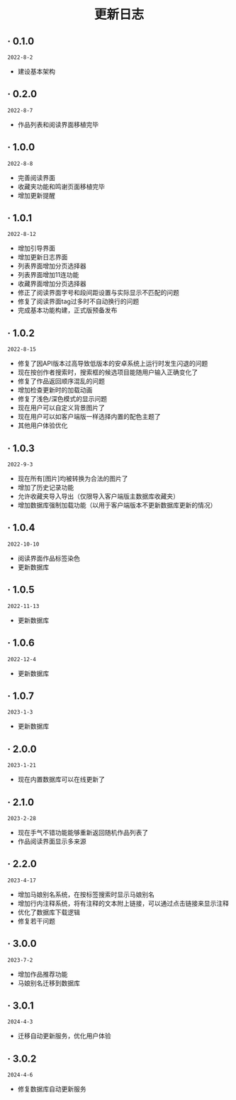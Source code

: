 <h1 align="center">更新日志</h1>

##  · 0.1.0
`2022-8-2`

* 建设基本架构


##  · 0.2.0
`2022-8-7`

* 作品列表和阅读界面移植完毕


##  · 1.0.0
`2022-8-8`

* 完善阅读界面
* 收藏夹功能和鸣谢页面移植完毕
* 增加更新提醒


##  · 1.0.1
`2022-8-12`

* 增加引导界面
* 增加更新日志界面
* 列表界面增加分页选择器
* 列表界面增加11连功能
* 收藏界面增加分页选择器
* 修正了阅读界面字号和段间距设置与实际显示不匹配的问题
* 修复了阅读界面tag过多时不自动换行的问题
* 完成基本功能构建，正式版预备发布

##  · 1.0.2
`2022-8-15`

* 修复了因API版本过高导致低版本的安卓系统上运行时发生闪退的问题
* 现在按创作者搜索时，搜索框的候选项目能随用户输入正确变化了
* 修复了作品返回顺序混乱的问题
* 增加检查更新时的加载动画
* 修复了浅色/深色模式的显示问题
* 现在用户可以自定义背景图片了
* 现在用户可以如客户端版一样选择内置的配色主题了
* 其他用户体验优化

##  · 1.0.3
`2022-9-3`

* 现在所有[图片]均被转换为合法的图片了
* 增加了历史记录功能
* 允许收藏夹导入导出（仅限导入客户端版主数据库收藏夹）
* 增加数据库强制加载功能（以用于客户端版本不更新数据库更新的情况）

##  · 1.0.4
`2022-10-10`

* 阅读界面作品标签染色
* 更新数据库

##  · 1.0.5
`2022-11-13`

* 更新数据库

##  · 1.0.6
`2022-12-4`

* 更新数据库

##  · 1.0.7
`2023-1-3`

* 更新数据库

##  · 2.0.0
`2023-1-21`

* 现在内置数据库可以在线更新了

##  · 2.1.0
`2023-2-28`

* 现在手气不错功能能够重新返回随机作品列表了
* 作品阅读界面显示多来源

##  · 2.2.0
`2023-4-17`

* 增加马娘别名系统，在按标签搜索时显示马娘别名
* 增加行内注释系统，将有注释的文本附上链接，可以通过点击链接来显示注释
* 优化了数据库下载逻辑
* 修复若干问题

##  · 3.0.0
`2023-7-2`

* 增加作品推荐功能
* 马娘别名迁移到数据库

##  · 3.0.1
`2024-4-3`

* 迁移自动更新服务，优化用户体验

##  · 3.0.2
`2024-4-6`

* 修复数据库自动更新服务